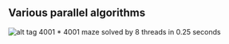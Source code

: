 ## Various parallel algorithms


![alt tag](http://a.pomf.se/qiigqv.png)
4001 * 4001 maze solved by 8 threads in 0.25 seconds
